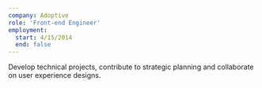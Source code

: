 ```yaml
---
company: Adoptive
role: 'Front-end Engineer'
employment:
  start: 4/15/2014
  end: false
---
```

Develop technical projects, contribute to strategic planning and collaborate on user experience designs.
